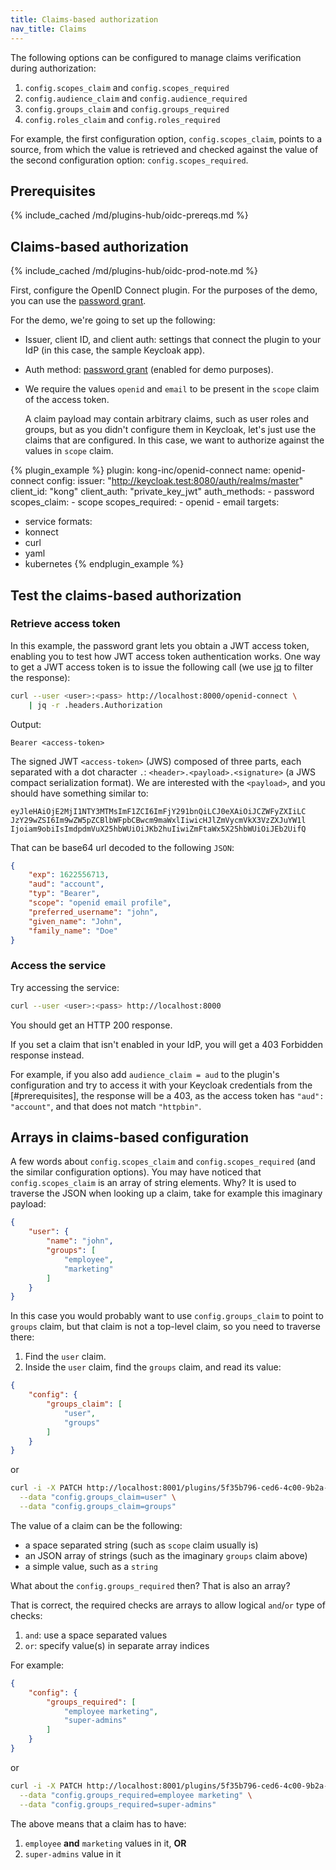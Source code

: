 ```yaml
---
title: Claims-based authorization
nav_title: Claims
---
```


The following options can be configured to manage claims verification during authorization:

1. `config.scopes_claim` and `config.scopes_required`
2. `config.audience_claim` and `config.audience_required`
3. `config.groups_claim` and `config.groups_required`
4. `config.roles_claim` and `config.roles_required`

For example, the first configuration option, `config.scopes_claim`, points to a source, from which the value is
retrieved and checked against the value of the second configuration option: `config.scopes_required`.

## Prerequisites

{% include_cached /md/plugins-hub/oidc-prereqs.md %}

## Claims-based authorization

{% include_cached /md/plugins-hub/oidc-prod-note.md %}

First, configure the OpenID Connect plugin.
For the purposes of the demo, you can use the 
[password grant](/hub/kong-inc/openid-connect/how-to/authentication/password-grant/).

For the demo, we're going to set up the following:
* Issuer, client ID, and client auth: settings that connect the plugin to your IdP (in this case, the sample Keycloak app).
* Auth method: [password grant](/hub/kong-inc/openid-connect/how-to/authentication/password-grant/)
 (enabled for demo purposes).
* We require the values `openid` and `email` to be present in the `scope` claim of
   the access token.

   A claim payload may contain arbitrary claims, such as user roles and groups,
   but as you didn't configure them in Keycloak, let's just use the claims that
   are configured. In this case, we want to authorize against the values in `scope` claim.

<!-- vale off-->
{% plugin_example %}
plugin: kong-inc/openid-connect
name: openid-connect
config:
  issuer: "http://keycloak.test:8080/auth/realms/master"
  client_id: "kong"
  client_auth: "private_key_jwt"
  auth_methods:
    - password
  scopes_claim:
    - scope
  scopes_required:
    - openid
    - email
targets:
  - service
formats:
  - konnect
  - curl
  - yaml
  - kubernetes
{% endplugin_example %}
<!--vale on -->

## Test the claims-based authorization

### Retrieve access token

In this example, the password grant
lets you obtain a JWT access token, enabling you to test how JWT access token authentication works. 
One way to get a JWT access token is to issue the following call 
(we use [jq](https://stedolan.github.io/jq/) to filter the response):

```bash
curl --user <user>:<pass> http://localhost:8000/openid-connect \
    | jq -r .headers.Authorization
```

Output:
```
Bearer <access-token>
```

The signed JWT `<access-token>` (JWS) composed of three parts, each separated with a dot character `.`:
`<header>.<payload>.<signature>` (a JWS compact serialization format).
We are interested with the `<payload>`, and you should have something similar to:
```
eyJleHAiOjE2MjI1NTY3MTMsImF1ZCI6ImFjY291bnQiLCJ0eXAiOiJCZWFyZXIiLC
JzY29wZSI6Im9wZW5pZCBlbWFpbCBwcm9maWxlIiwicHJlZmVycmVkX3VzZXJuYW1l
Ijoiam9obiIsImdpdmVuX25hbWUiOiJKb2huIiwiZmFtaWx5X25hbWUiOiJEb2UifQ
```

That can be base64 url decoded to the following `JSON`:
```json
{
    "exp": 1622556713,
    "aud": "account",
    "typ": "Bearer",
    "scope": "openid email profile",
    "preferred_username": "john",
    "given_name": "John",
    "family_name": "Doe"
}
```

### Access the service

Try accessing the service:

```bash
curl --user <user>:<pass> http://localhost:8000
```
You should get an HTTP 200 response.

If you set a claim that isn't enabled in your IdP, you will get a 
403 Forbidden response instead. 

For example, if you also add `audience_claim = aud` to the plugin's configuration and try to access it with your Keycloak credentials from the [#prerequisites], the response will be a 403, as the access token has `"aud": "account"`, and that does not match `"httpbin"`.

## Arrays in claims-based configuration

A few words about `config.scopes_claim` and `config.scopes_required` (and the similar configuration options).
You may have noticed that `config.scopes_claim` is an array of string elements. Why? It is used to traverse
the JSON when looking up a claim, take for example this imaginary payload:

```json
{
    "user": {
        "name": "john",
        "groups": [
            "employee",
            "marketing"
        ]
    }
}
```

In this case you would probably want to use `config.groups_claim` to point to `groups` claim, but that claim
is not a top-level claim, so you need to traverse there:

1. Find the `user` claim.
2. Inside the `user` claim, find the `groups` claim, and read its value:

```json
{
    "config": {
        "groups_claim": [
            "user",
            "groups"
        ]
    }
}
```

or

```bash
curl -i -X PATCH http://localhost:8001/plugins/5f35b796-ced6-4c00-9b2a-90eef745f4f9 \
  --data "config.groups_claim=user" \
  --data "config.groups_claim=groups"
```

The value of a claim can be the following:

- a space separated string (such as `scope` claim usually is)
- an JSON array of strings (such as the imaginary `groups` claim above)
- a simple value, such as a `string`

What about the `config.groups_required` then? That is also an array?

That is correct, the required checks are arrays to allow logical `and`/`or` type of checks:

1. `and`: use a space separated values
2. `or`: specify value(s) in separate array indices


For example:

```json
{
    "config": {
        "groups_required": [
            "employee marketing",
            "super-admins"
        ]
    }
}
```

or

```bash
curl -i -X PATCH http://localhost:8001/plugins/5f35b796-ced6-4c00-9b2a-90eef745f4f9 \
  --data "config.groups_required=employee marketing" \
  --data "config.groups_required=super-admins"
```

The above means that a claim has to have:
1. `employee` **and** `marketing` values in it, **OR**
2. `super-admins` value in it
